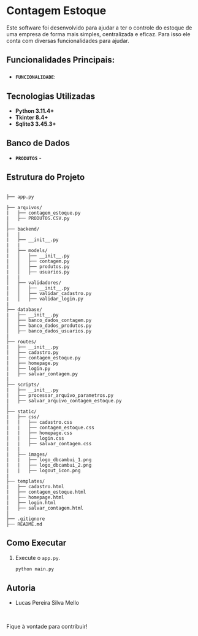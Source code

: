# **Contagem Estoque**

Este software foi desenvolvido para ajudar a ter o controle do estoque de uma empresa de forma mais simples, centralizada e eficaz. Para isso ele conta com diversas funcionalidades para ajudar.

## **Funcionalidades Principais:**

### 
* **`FUNCIONALIDADE`**: 

## **Tecnologias Utilizadas**

- **Python 3.11.4+**
- **Tkinter 8.4+**
- **Sqlite3 3.45.3+**

## **Banco de Dados**

- **`PRODUTOS`** - 
## **Estrutura do Projeto**

```

├── app.py

├── arquivos/
|   ├── contagem_estoque.py
|   ├── PRODUTOS.CSV.py
│  
├── backend/
|   │   
|   ├── __init__.py
|   |
|   ├── models/
|   │   ├── __init__.py
|   │   ├── contagem.py
|   │   ├── produtos.py
|   │   ├── usuarios.py
|   |
│   ├── validadores/
|   │   ├── __init__.py
|   │   ├── validar_cadastro.py
|   │   ├── validar_login.py
|   
├── database/
|   ├── __init__.py
│   ├── banco_dados_contagem.py
│   ├── banco_dados_produtos.py
│   ├── banco_dados_usuarios.py
|
├── routes/
|   ├── __init__.py
|   ├── cadastro.py
|   ├── contagem_estoque.py
|   ├── homepage.py
|   ├── login.py
|   ├── salvar_contagem.py
|
├── scripts/
|   ├── __init__.py
|   ├── processar_arquivo_parametros.py
|   ├── salvar_arquivo_contagem_estoque.py
│   
├── static/
|   ├── css/
|   |   ├── cadastro.css
|   |   ├── contagem_estoque.css
|   |   ├── homepage.css
|   |   ├── login.css
|   |   ├── salvar_contagem.css
|   |
|   ├── images/
|   |   ├── logo_dbcambui_1.png
|   |   ├── logo_dbcambui_2.png
|   |   ├── logout_icon.png
|
├── templates/
|   ├── cadastro.html
|   ├── contagem_estoque.html
|   ├── homepage.html
|   ├── login.html
|   ├── salvar_contagem.html
│   
├── .gitignore
├── README.md
```

## **Como Executar**


1. Execute o `app.py`.
   ```bash
   python main.py
   ```

## **Autoria**
- Lucas Pereira Silva Mello

<br>

Fique à vontade para contribuir!
